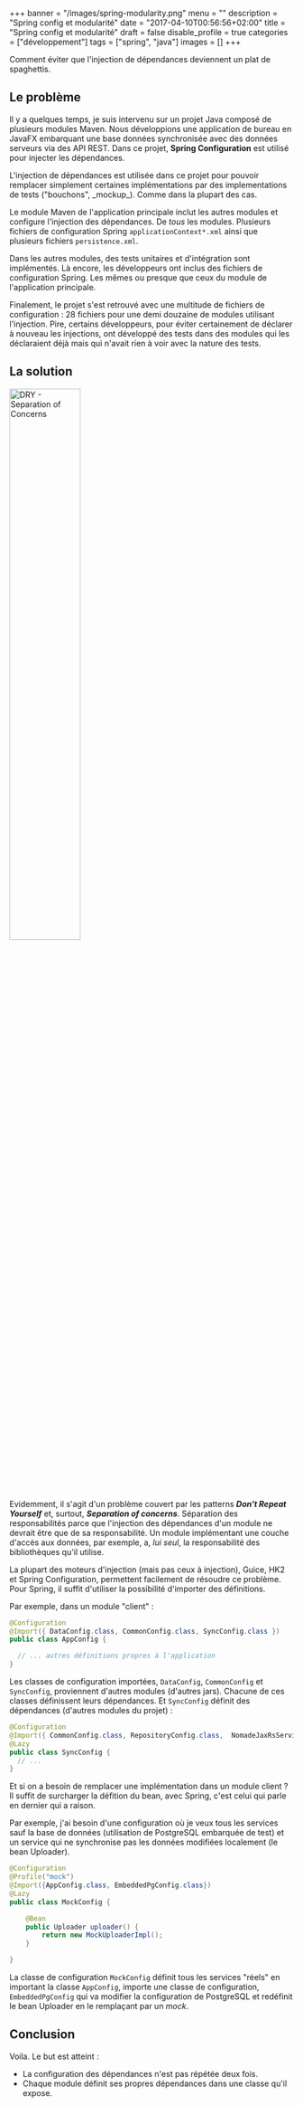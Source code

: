+++
banner = "/images/spring-modularity.png"
menu = ""
description = "Spring config et modularité"
date = "2017-04-10T00:56:56+02:00"
title = "Spring config et modularité"
draft = false
disable_profile = true
categories = ["développement"]
tags = ["spring", "java"]
images = []
+++

Comment éviter que l'injection de dépendances deviennent un plat de spaghettis.

<!--more-->

## Le problème

Il y a quelques temps, je suis intervenu sur un projet Java composé de plusieurs modules Maven.
Nous développions une application de bureau en JavaFX embarquant une base données synchronisée avec des données serveurs via des API REST.
Dans ce projet, **Spring Configuration** est utilisé pour injecter les dépendances.

<div class="note">
L'injection de dépendances est utilisée dans ce projet pour pouvoir remplacer simplement certaines implémentations par des implementations de tests ("bouchons", _mockup_). Comme dans la plupart des cas.
</div>

Le module Maven de l'application principale inclut les autres modules et configure l'injection des dépendances. De _tous_ les modules. Plusieurs fichiers de configuration Spring ``applicationContext*.xml`` ainsi que plusieurs fichiers ``persistence.xml``.

Dans les autres modules, des tests unitaires et d'intégration sont implémentés. Là encore, les développeurs ont inclus des fichiers de configuration Spring. Les mêmes ou presque que ceux du module de l'application principale.

Finalement, le projet s'est retrouvé avec une multitude de fichiers de configuration : 28 fichiers pour une demi douzaine de modules utilisant l'injection.
Pire, certains développeurs, pour éviter certainement de déclarer à nouveau les injections, ont développé des tests dans des modules qui les déclaraient déjà mais qui n'avait rien à voir avec la nature des tests.

## La solution
<img src="/images/dry-soc-low.jpg" alt="DRY - Separation of Concerns" style="width: 50%">

Evidemment, il s'agit d'un problème couvert par les patterns **_Don't Repeat Yourself_** et, surtout, **_Separation of concerns_**. Séparation des responsabilités parce que l'injection des dépendances d'un module ne devrait être que de sa responsabilité. Un module implémentant une couche d'accès aux données, par exemple, a, _lui seul_, la responsabilité des bibliothèques qu'il utilise.

La plupart des moteurs d'injection (mais pas ceux à injection), Guice, HK2 et Spring Configuration, permettent facilement de résoudre ce problème.
Pour Spring, il suffit d'utiliser la possibilité d'importer des définitions.

Par exemple, dans un module "client" :

```java
@Configuration
@Import({ DataConfig.class, CommonConfig.class, SyncConfig.class })
public class AppConfig {

  // ... autres définitions propres à l'application
}
```

Les classes de configuration importées, ``DataConfig``, ``CommonConfig`` et ``SyncConfig``, proviennent d'autres modules (d'autres jars). Chacune de ces classes définissent leurs dépendances.
Et ``SyncConfig`` définit des dépendances (d'autres modules du projet) :

```java
@Configuration
@Import({ CommonConfig.class, RepositoryConfig.class,  NomadeJaxRsServiceConfig.class })
@Lazy
public class SyncConfig {
  // ...
}
```

Et si on a besoin de remplacer une implémentation dans un module client ? Il suffit de surcharger la défition du bean, avec Spring, c'est celui qui parle en dernier qui a raison.

Par exemple, j'ai besoin d'une configuration où je veux tous les services sauf la base de données (utilisation de PostgreSQL embarquée de test) et un service qui ne synchronise pas les données modifiées localement (le bean Uploader).

```java
@Configuration
@Profile("mock")
@Import({AppConfig.class, EmbeddedPgConfig.class})
@Lazy
public class MockConfig {

	@Bean
	public Uploader uploader() {
		return new MockUploaderImpl();
	}

}
```

La classe de configuration ``MockConfig`` définit tous les services "réels" en important la classe ``AppConfig``, importe une classe de configuration, ``EmbeddedPgConfig`` qui va modifier la configuration de PostgreSQL et redéfinit le bean Uploader en le remplaçant par un _mock_.

## Conclusion

Voila. Le but est atteint :

- La configuration des dépendances n'est pas répétée deux fois.
- Chaque module définit ses propres dépendances dans une classe qu'il expose.
